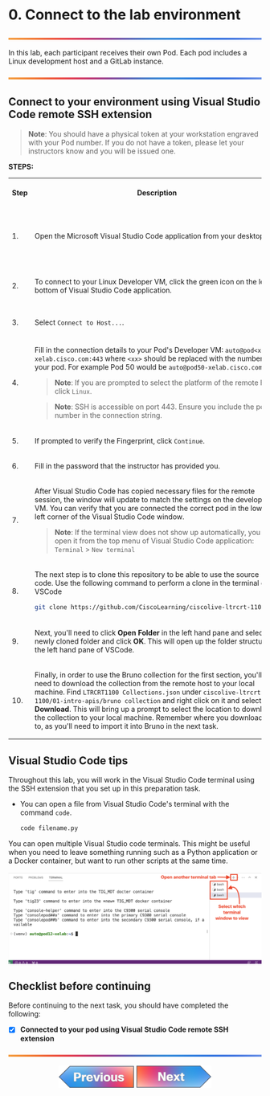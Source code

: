 # 0. Connect to the lab environment

![line](../assets/banner.png)

In this lab, each participant receives their own Pod. Each pod includes a Linux development host and a GitLab instance.

![line](../assets/banner.png)

## Connect to your environment using Visual Studio Code remote SSH extension

> **Note**: You should have a physical token at your workstation engraved with your Pod number. If you do not have a token, please let your instructors know and you will be issued one.

**STEPS:**

<table>

<tr><th>Step</th><th width=50%>Description</th><th>Screenshot / code snippet</th></tr>

<tr><td>1.</td><td>

Open the Microsoft Visual Studio Code application from your desktop.

</td><td>

![Visual Studio Code logo](./images/01-vscode-icon.png)
</td></tr>

<tr><td>2.</td><td>

To connect to your Linux Developer VM, click the green icon on the left bottom of Visual Studio Code application.

</td><td>

![Connect](./images/02-vscode-remotessh.png)

</td></tr>

<tr><td>3.</td><td>

Select `Connect to Host...`.

</td><td>

![Connect](./images/03-vscode-connect.png)

</td></tr>
<tr><td>4.</td><td>

Fill in the connection details to your Pod's Developer VM: `auto@pod<xx>-xelab.cisco.com:443` where `<xx>` should be replaced with the number of your pod. For example Pod 50 would be `auto@pod50-xelab.cisco.com:443`.

> **Note**: If you are prompted to select the platform of the remote host, click `Linux`.

> **Note**: SSH is accessible on port 443. Ensure you include the port number in the connection string.

</td><td>

![connect](./images/04-vscode-ssh.png)

</td></tr>
<tr><td>5.</td><td>

If prompted to verify the Fingerprint, click `Continue`.

</td></tr>
<tr><td>6.</td><td>

Fill in the password that the instructor has provided you.

</td></tr>
<tr><td>7.</td><td>

After Visual Studio Code has copied necessary files for the remote session, the window will update to match the settings on the developer VM. You can verify that you are connected the correct pod in the lower-left corner of the Visual Studio Code window.

> **Note**: If the terminal view does not show up automatically, you can open it from the top menu of Visual Studio Code application: `Terminal` > `New terminal`
</td><td>

![Overview](./images/05-vscode-terminal.png)

</td></tr>
<tr><td>8.</td><td>

The next step is to clone this repository to be able to use the source code.  Use the following command to perform a clone in the terminal of VSCode

```bash
git clone https://github.com/CiscoLearning/ciscolive-ltrcrt-1100.git
```

</td></tr>

<tr><td>9.</td><td>

Next, you'll need to click **Open Folder** in the left hand pane and select the newly cloned folder and click **OK**.  This will open up the folder structure in the left hand pane of VSCode.

</td><td>

![Overview](./images/09-vscode-remote.png)

</td></tr>

<tr><td>10.</td><td>

Finally, in order to use the Bruno collection for the first section, you'll need to download the collection from the remote host to your local machine.  Find `LTRCRT1100 Collections.json` under `ciscolive-ltrcrt-1100/01-intro-apis/bruno collection` and right click on it and select **Download**.  This will bring up a prompt to select the location to download the collection to your local machine.  Remember where you downloaded it to, as you'll need to import it into Bruno in the next task.

</td><td>

![Overview](./images/10-collection-download.png)

</td></tr>

</table>

## Visual Studio Code tips

Throughout this lab, you will work in the Visual Studio Code terminal using the SSH extension that you set up in this preparation task.

- You can open a file from Visual Studio Code's terminal with the command `code`.

    ```bash
    code filename.py
    ```

You can open multiple Visual Studio code terminals. This might be useful when you need to leave something running such as a Python application or a Docker container, but want to run other scripts at the same time.

![visual studio code terminals](./images/06-vscode-multiple-terminals.png)

## Checklist before continuing

Before continuing to the next task, you should have completed the following:

- [x] **Connected to your pod using Visual Studio Code remote SSH extension**

![line](../assets/banner.png)
<p align="center">
<a href="../README.md"><img src="../assets/previous.png" width="150px"></a>
<a href="../01-intro-apis/1.md"><img src="../assets/next.png" width="150px"></a>
</p>
